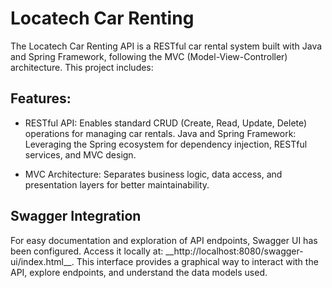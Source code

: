 # Locatech Car Renting

<p>The Locatech Car Renting API is a RESTful car rental system built with Java and Spring Framework, following the MVC (Model-View-Controller) architecture. This project includes:</p>

## Features:

- RESTful API: Enables standard CRUD (Create, Read, Update, Delete) operations for managing car rentals.
Java and Spring Framework: Leveraging the Spring ecosystem for dependency injection, RESTful services, and MVC design.

- MVC Architecture: Separates business logic, data access, and presentation layers for better maintainability.

## Swagger Integration
<p>For easy documentation and exploration of API endpoints, Swagger UI has been configured. Access it locally at: 
__http://localhost:8080/swagger-ui/index.html__.
This interface provides a graphical way to interact with the API, explore endpoints, and understand the data models used.</p>

